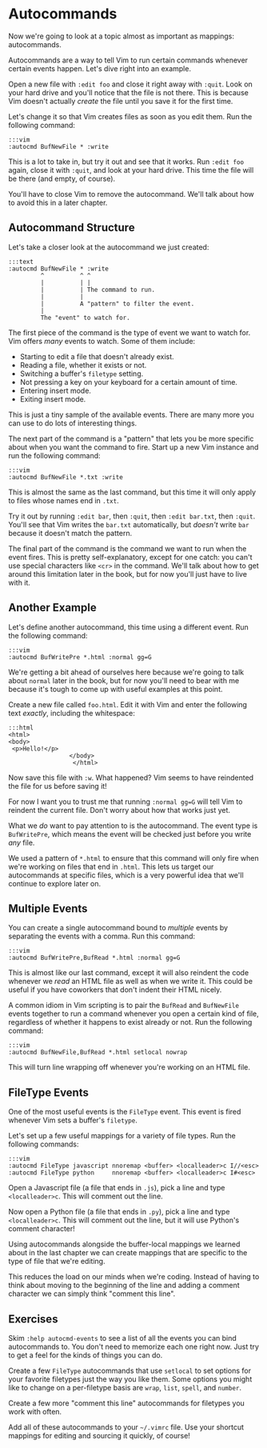 Autocommands
============

Now we're going to look at a topic almost as important as mappings:
autocommands.

Autocommands are a way to tell Vim to run certain commands whenever certain
events happen.  Let's dive right into an example.

Open a new file with `:edit foo` and close it right away with `:quit`.  Look on
your hard drive and you'll notice that the file is not there.  This is because
Vim doesn't actually *create* the file until you save it for the first time.

Let's change it so that Vim creates files as soon as you edit them.  Run the
following command:

    :::vim
    :autocmd BufNewFile * :write

This is a lot to take in, but try it out and see that it works.  Run `:edit foo`
again, close it with `:quit`, and look at your hard drive.  This time the file
will be there (and empty, of course).

You'll have to close Vim to remove the autocommand.  We'll talk about how to
avoid this in a later chapter.

Autocommand Structure
---------------------

Let's take a closer look at the autocommand we just created:

    :::text
    :autocmd BufNewFile * :write
             ^          ^ ^
             |          | |
             |          | The command to run.
             |          |
             |          A "pattern" to filter the event.
             |
             The "event" to watch for.

The first piece of the command is the type of event we want to watch for.  Vim
offers *many* events to watch.  Some of them include:

* Starting to edit a file that doesn't already exist.
* Reading a file, whether it exists or not.
* Switching a buffer's `filetype` setting.
* Not pressing a key on your keyboard for a certain amount of time.
* Entering insert mode.
* Exiting insert mode.

This is just a tiny sample of the available events.  There are many more you can
use to do lots of interesting things.

The next part of the command is a "pattern" that lets you be more specific about
when you want the command to fire.  Start up a new Vim instance and run the
following command:

    :::vim
    :autocmd BufNewFile *.txt :write

This is almost the same as the last command, but this time it will only apply to
files whose names end in `.txt`.

Try it out by running `:edit bar`, then `:quit`, then `:edit bar.txt`, then
`:quit`.  You'll see that Vim writes the `bar.txt` automatically, but *doesn't*
write `bar` because it doesn't match the pattern.

The final part of the command is the command we want to run when the event
fires.  This is pretty self-explanatory, except for one catch: you can't use
special characters like `<cr>` in the command.  We'll talk about how to get
around this limitation later in the book, but for now you'll just have to live
with it.

Another Example
---------------

Let's define another autocommand, this time using a different event.  Run the
following command:

    :::vim
    :autocmd BufWritePre *.html :normal gg=G

We're getting a bit ahead of ourselves here because we're going to talk about
`normal` later in the book, but for now you'll need to bear with me because it's
tough to come up with useful examples at this point.

Create a new file called `foo.html`.  Edit it with Vim and enter the following
text *exactly*, including the whitespace:

    :::html
    <html>
    <body>
     <p>Hello!</p>
                     </body>
                      </html>

Now save this file with `:w`.  What happened?  Vim seems to have reindented the
file for us before saving it!

For now I want you to trust me that running `:normal gg=G` will tell Vim to
reindent the current file.  Don't worry about how that works just yet.

What we *do* want to pay attention to is the autocommand.  The event type is
`BufWritePre`, which means the event will be checked just before you write *any*
file.

We used a pattern of `*.html` to ensure that this command will only fire when
we're working on files that end in `.html`.  This lets us target our
autocommands at specific files, which is a very powerful idea that we'll
continue to explore later on.

Multiple Events
---------------

You can create a single autocommand bound to *multiple* events by separating the
events with a comma.  Run this command:

    :::vim
    :autocmd BufWritePre,BufRead *.html :normal gg=G

This is almost like our last command, except it will also reindent the code
whenever we *read* an HTML file as well as when we write it.  This could be
useful if you have coworkers that don't indent their HTML nicely.

A common idiom in Vim scripting is to pair the `BufRead` and `BufNewFile` events
together to run a command whenever you open a certain kind of file, regardless
of whether it happens to exist already or not.  Run the following command:

    :::vim
    :autocmd BufNewFile,BufRead *.html setlocal nowrap

This will turn line wrapping off whenever you're working on an HTML file.

FileType Events
---------------

One of the most useful events is the `FileType` event.  This event is fired
whenever Vim sets a buffer's `filetype`.

Let's set up a few useful mappings for a variety of file types.  Run the
following commands:

    :::vim
    :autocmd FileType javascript nnoremap <buffer> <localleader>c I//<esc>
    :autocmd FileType python     nnoremap <buffer> <localleader>c I#<esc>

Open a Javascript file (a file that ends in `.js`), pick a line and type
`<localleader>c`.  This will comment out the line.

Now open a Python file (a file that ends in `.py`), pick a line and type
`<localleader>c`.  This will comment out the line, but it will use Python's
comment character!

Using autocommands alongside the buffer-local mappings we learned about in the
last chapter we can create mappings that are specific to the type of file that
we're editing.

This reduces the load on our minds when we're coding.  Instead of having to
think about moving to the beginning of the line and adding a comment character
we can simply think "comment this line".

Exercises
---------

Skim `:help autocmd-events` to see a list of all the events you can bind
autocommands to.  You don't need to memorize each one right now.  Just try to
get a feel for the kinds of things you can do.

Create a few `FileType` autocommands that use `setlocal` to set options for your
favorite filetypes just the way you like them.  Some options you might like to
change on a per-filetype basis are `wrap`, `list`, `spell`, and `number`.

Create a few more "comment this line" autocommands for filetypes you work with
often.

Add all of these autocommands to your `~/.vimrc` file.  Use your shortcut
mappings for editing and sourcing it quickly, of course!


